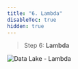 ```yaml
---
title: "6. Lambda"
disableToc: true
hidden: true
---
```


> Step 6: **Lambda**

![Data Lake - Lambda](/images/modules/lambda.png?width=50pc)